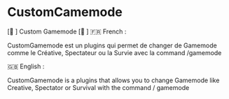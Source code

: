 # CustomCamemode
[📌 ] Custom Gamemode [📌 ]
🇫🇷 French : 

CustomGamemode est un plugins qui permet de changer de Gamemode comme le Créative, Spectateur ou la Survie avec la command /gamemode

🇬🇧 English :

CustomGamemode is a plugins that allows you to change Gamemode like Creative, Spectator or Survival with the command / gamemode
